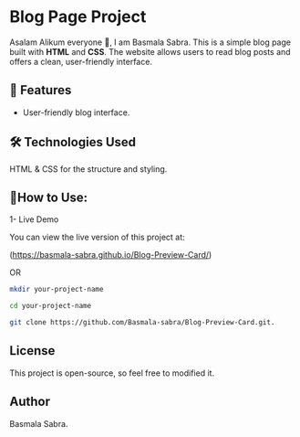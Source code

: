 # Blog Page Project

Asalam Alikum everyone 👋, I am Basmala Sabra. This is a simple blog page built with **HTML** and **CSS**. The website allows users to read blog posts and offers a clean, user-friendly interface.

## 🎨 Features

- User-friendly blog interface.

## 🛠️ Technologies Used

HTML & CSS for the structure and styling.

## 🚀How to Use:

1- Live Demo

You can view the live version of this project at:

(https://basmala-sabra.github.io/Blog-Preview-Card/)

OR

```bash
mkdir your-project-name
```

```bash
cd your-project-name
```

```bash
git clone https://github.com/Basmala-sabra/Blog-Preview-Card.git.
```

## License

This project is open-source, so feel free to modified it.

## Author

Basmala Sabra.
